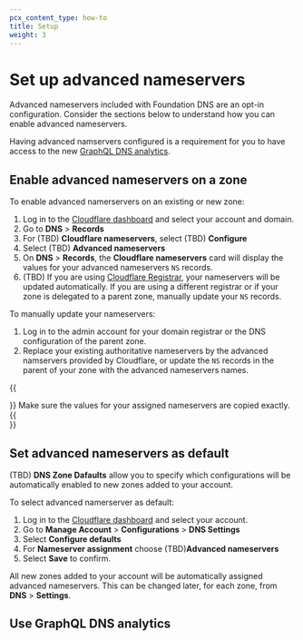 ```yaml
---
pcx_content_type: how-to
title: Setup
weight: 3
---
```


# Set up advanced nameservers

Advanced nameservers included with Foundation DNS are an opt-in configuration. Consider the sections below to understand how you can enable advanced nameservers.

Having advanced namservers configured is a requirement for you to have access to the new [GraphQL DNS analytics](#use-graphql-dns-analytics).

## Enable advanced nameservers on a zone

To enable advanced namerservers on an existing or new zone:

1. Log in to the [Cloudflare dashboard](https://dash.cloudflare.com/login) and select your account and domain.
2. Go to **DNS** > **Records**
3. For (TBD) **Cloudflare nameservers**, select (TBD) **Configure**
4. Select (TBD) **Advanced nameservers**
5. On **DNS** > **Records**, the **Cloudflare nameservers** card will display the values for your advanced nameservers `NS` records.
6. (TBD) If you are using [Cloudflare Registrar](/registrar/), your nameservers will be updated automatically. If you are using a different registrar or if your zone is delegated to a parent zone, manually update your `NS` records.

To manually update your nameservers:
1. Log in to the admin account for your domain registrar or the DNS configuration of the parent zone.
2. Replace your existing authoritative nameservers by the advanced namservers provided by Cloudflare, or update the `NS` records in the parent of your zone with the advanced nameservers names.

{{<Aside type="warning">}}
Make sure the values for your assigned nameservers are copied exactly.
{{</Aside>}}

## Set advanced nameservers as default

(TBD) **DNS Zone Dafaults** allow you to specify which configurations will be automatically enabled to new zones added to your account.

To select advanced namerserver as default:

1. Log in to the [Cloudflare dashboard](https://dash.cloudflare.com/login) and select your account.
2. Go to **Manage Account** > **Configurations** > **DNS Settings**
3. Select **Configure defaults**
4. For **Nameserver assignment** choose (TBD)**Advanced nameservers**
5. Select **Save** to confirm.

All new zones added to your account will be automatically assigned advanced nameservers. This can be changed later, for each zone, from **DNS** > **Settings**.

## Use GraphQL DNS analytics